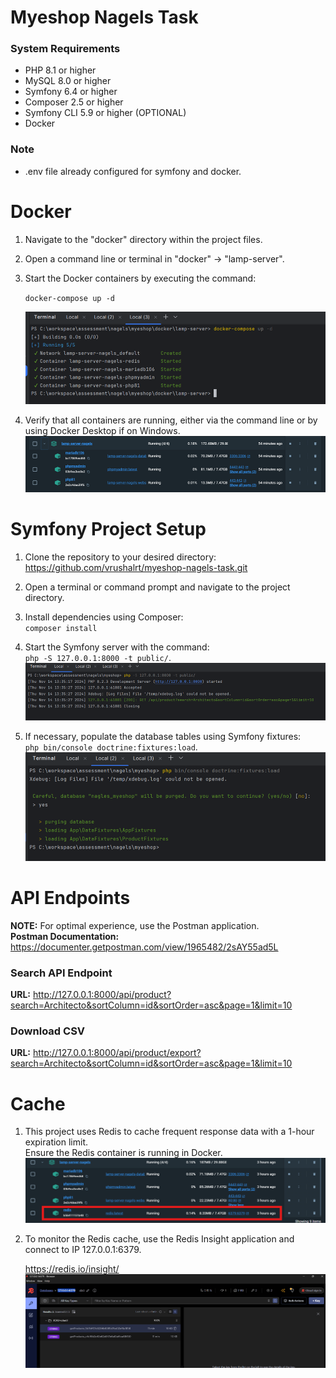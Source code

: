 # Myeshop Nagels Task
### System Requirements

- PHP 8.1 or higher
- MySQL 8.0 or higher
- Symfony 6.4 or higher
- Composer 2.5 or higher
- Symfony CLI 5.9 or higher (OPTIONAL)
- Docker

###   Note
- .env file already configured for symfony and docker.

# Docker

1. Navigate to the "docker" directory within the project files.

2. Open a command line or terminal in "docker" -> "lamp-server".

3. Start the Docker containers by executing the command:

   `docker-compose up -d`

   ![img_1.png](img_1.png)

4. Verify that all containers are running, either via the command line or by using Docker Desktop if on Windows.
   ![img_2.png](img_2.png)

# Symfony Project Setup

1. Clone the repository to your desired directory:\
   <https://github.com/vrushalrt/myeshop-nagels-task.git>

2. Open a terminal or command prompt and navigate to the project directory.
3. Install dependencies using Composer:\
   `composer install`

4. Start the Symfony server with the command:\
   `php -S 127.0.0.1:8000 -t public/`.
   ![img_3.png](img_3.png)

5. If necessary, populate the database tables using Symfony fixtures:\
   `php bin/console doctrine:fixtures:load`.
   ![img_4.png](img_4.png)

# API Endpoints

**NOTE:** For optimal experience, use the Postman application.\
**Postman Documentation:**
<https://documenter.getpostman.com/view/1965482/2sAY55ad5L>

### Search API Endpoint

**URL:**
<http://127.0.0.1:8000/api/product?search=Architecto&sortColumn=id&sortOrder=asc&page=1&limit=10>

### Download CSV

**URL:**
<http://127.0.0.1:8000/api/product/export?search=Architecto&sortColumn=id&sortOrder=asc&page=1&limit=10>

# Cache

1. This project uses Redis to cache frequent response data with a 1-hour expiration limit.\
   Ensure the Redis container is running in Docker.
   ![img_5.png](img_5.png)

2. To monitor the Redis cache, use the Redis Insight application and connect to IP 127.0.0.1:6379.

   <https://redis.io/insight/>
   ![img_6.png](img_6.png)
